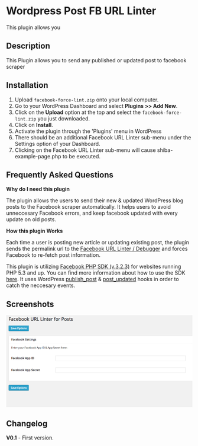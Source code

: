 Wordpress Post FB URL Linter
============================

This plugin allows you

<h2>Description</h2>

This Plugin allows you to send any published or updated post to facebook scraper


<h2>Installation</h2>

1. Upload `facebook-force-lint.zip` onto your local computer.
2. Go to your WordPress Dashboard and select <strong>Plugins >> Add New</strong>.
3. Click on the <strong>Upload</strong> option at the top and select the `facebook-force-lint.zip` you just downloaded.
4. Click on <strong>Install</strong>.
5. Activate the plugin through the 'Plugins' menu in WordPress
6. There should be an additional Facebook URL Linter sub-menu under the Settings option of your Dashboard.
7. Clicking on the Facebook URL Linter sub-menu will cause shiba-example-page.php to be executed. 

<h2>Frequently Asked Questions</h2>

<strong>Why do I need this plugin</strong>

The plugin allows the users to send their new & updated WordPress blog posts to the Facebook scraper automatically.
It helps users to avoid unneccesary Facebook errors, and keep facebook updated with every update on old posts.

<strong>How this plugin Works</strong>

Each time a user is posting new article or updating existing post, the plugin sends the permalink url to the <a href="https://developers.facebook.com/tools/debug/">Facebook URL Linter / Debugger</a> and forces Facebook to re-fetch post information.

This plugin is utilizing <a href="https://github.com/facebookarchive/facebook-php-sdk">Facebook PHP SDK (v.3.2.3)</a> for websites running PHP 5.3 and up. You can find more information about how to use the SDK <a href="https://developers.facebook.com/docs/php/gettingstarted/4.0.0">here</a>.
It uses WordPress <a href="http://codex.wordpress.org/Plugin_API/Action_Reference/publish_post">publish_post</a> & <a href="http://codex.wordpress.org/Plugin_API/Action_Reference/post_updated">post_updated</a> hooks in order to catch the neccesary events.

<h2>Screenshots</h2>

<img src="facebook-url-linter-screenshot.png" />

<h2>Changelog</h2>

<strong>V0.1</strong> - First version.

